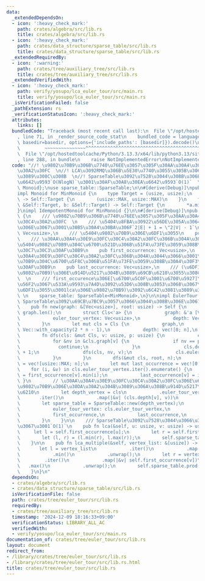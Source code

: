 ```yaml
---
data:
  _extendedDependsOn:
  - icon: ':heavy_check_mark:'
    path: crates/algebra/src/lib.rs
    title: crates/algebra/src/lib.rs
  - icon: ':heavy_check_mark:'
    path: crates/data_structure/sparse_table/src/lib.rs
    title: crates/data_structure/sparse_table/src/lib.rs
  _extendedRequiredBy:
  - icon: ':warning:'
    path: crates/tree/auxiliary_tree/src/lib.rs
    title: crates/tree/auxiliary_tree/src/lib.rs
  _extendedVerifiedWith:
  - icon: ':heavy_check_mark:'
    path: verify/yosupo/lca_euler_tour/src/main.rs
    title: verify/yosupo/lca_euler_tour/src/main.rs
  _isVerificationFailed: false
  _pathExtension: rs
  _verificationStatusIcon: ':heavy_check_mark:'
  attributes:
    links: []
  bundledCode: "Traceback (most recent call last):\n  File \"/opt/hostedtoolcache/Python/3.13.3/x64/lib/python3.13/site-packages/onlinejudge_verify/documentation/build.py\"\
    , line 71, in _render_source_code_stat\n    bundled_code = language.bundle(stat.path,\
    \ basedir=basedir, options={'include_paths': [basedir]}).decode()\n          \
    \         ~~~~~~~~~~~~~~~^^^^^^^^^^^^^^^^^^^^^^^^^^^^^^^^^^^^^^^^^^^^^^^^^^^^^^^^^^^^^^^^^^\n\
    \  File \"/opt/hostedtoolcache/Python/3.13.3/x64/lib/python3.13/site-packages/onlinejudge_verify/languages/rust.py\"\
    , line 288, in bundle\n    raise NotImplementedError\nNotImplementedError\n"
  code: "//! \u9802\u70B9\u306B\u7740\u76EE\u3057\u305F\u30AA\u30A4\u30E9\u30FC\u30C4\
    \u30A2\u30FC  \n//! LCA\u3092RMQ\u306B\u5E30\u7740\u3055\u305B\u3066\u6C42\u3081\
    \u3089\u308C\u308B  \n//! SparseTable\u3092\u7528\u3044\u308B\u306E\u3067\u524D\
    \u6642\u9593`O(NlogN)`\u3001\u30AF\u30A8\u30EA\u6642\u9593`O(1)`  \nuse algebra::{IdempotentMonoid,\
    \ Monoid};\nuse sparse_table::SparseTable;\n\n#[derive(Debug)]\npub struct MinMonoid;\n\
    impl Monoid for MinMonoid {\n    type Target = (usize, usize);\n    fn id_element()\
    \ -> Self::Target {\n        (usize::MAX, usize::MAX)\n    }\n    fn binary_operation(a:\
    \ &Self::Target, b: &Self::Target) -> Self::Target {\n        *a.min(b)\n    }\n\
    }\nimpl IdempotentMonoid for MinMonoid {}\n\n#[derive(Debug)]\npub struct EulerTour\
    \ {\n    /// \u9802\u70B9\u306B\u7740\u76EE\u3057\u305F\u30AA\u30A4\u30E9\u30FC\
    \u30C4\u30A2\u30FC  \n    /// \u5404\u8FBA\u30922\u56DE\u305A\u3064\u901A\u308B\
    \u306E\u3067\u3001\u30B5\u30A4\u30BA\u306F`2|E| + 1 = \"2|V| - 1`\n    pub euler_tour_vertex:\
    \ Vec<usize>,\n    /// \u5404\u9802\u70B9\u306E\u6DF1\u3055\n    pub depth: Vec<usize>,\n\
    \    /// \u30AA\u30A4\u30E9\u30FC\u30C4\u30A2\u30FC\u306B\u304A\u3044\u3066\u3001\
    \u5404\u9802\u70B9\u304C\u6700\u521D\u306B\u51FA\u73FE\u3059\u308B\u30A4\u30F3\
    \u30C7\u30C3\u30AF\u30B9\n    pub first_occurrence: Vec<usize>,\n    /// \u30AA\
    \u30A4\u30E9\u30FC\u30C4\u30A2\u30FC\u306B\u304A\u3044\u3066\u3001\u5404\u9802\
    \u70B9\u304C\u6700\u5F8C\u306B\u51FA\u73FE\u3059\u308B\u30A4\u30F3\u30C7\u30C3\
    \u30AF\u30B9\n    pub last_occurrence: Vec<usize>,\n    /// (\u6DF1\u3055\u3001\
    \u9802\u70B9)\u306E\u914D\u5217\u304B\u3089\u69CB\u6210\u3055\u308C\u308BSparseTable\
    \  \n    /// first_occurence\u306E[\u6700\u5C0F\u3001\u6700\u5927]\u306E\u7BC4\
    \u56F2\u3067\u533A\u9593\u7A4D\u3092\u53D6\u308B\u3053\u3068\u3067\u3001(lca\u306E\
    \u6DF1\u3055\u3001lca\u306E\u9802\u70B9)\u3092\u6C42\u3081\u3089\u308C\u308B \
    \ \n    sparse_table: SparseTable<MinMonoid>,\n}\n\nimpl EulerTour {\n    ///\
    \ SparseTable\u3092\u69CB\u7BC9\u3057\u3066\u3044\u308B\u306E\u3067\u3001`O(NlogN)`\n\
    \    pub fn new(graph: &[Vec<usize>], root: usize) -> Self {\n        let n =\
    \ graph.len();\n        struct Cls<'a> {\n            graph: &'a [Vec<usize>],\n\
    \            euler_tour_vertex: Vec<usize>,\n            depth: Vec<usize>,\n\
    \        }\n        let mut cls = Cls {\n            graph,\n            euler_tour_vertex:\
    \ Vec::with_capacity(2 * n - 1),\n            depth: vec![0; n],\n        };\n\
    \        fn dfs(cls: &mut Cls, v: usize, p: usize) {\n            cls.euler_tour_vertex.push(v);\n\
    \            for &nv in &cls.graph[v] {\n                if nv == p {\n      \
    \              continue;\n                }\n                cls.depth[nv] = cls.depth[v]\
    \ + 1;\n                dfs(cls, nv, v);\n                cls.euler_tour_vertex.push(v);\n\
    \            }\n        }\n        dfs(&mut cls, root, n);\n        let mut first_occurrence\
    \ = vec![usize::MAX; n];\n        let mut last_occurrence = vec![0; n];\n    \
    \    for (i, &v) in cls.euler_tour_vertex.iter().enumerate() {\n            first_occurrence[v]\
    \ = first_occurrence[v].min(i);\n            last_occurrence[v] = i;\n       \
    \ }\n        // \u30AA\u30A4\u30E9\u30FC\u30C4\u30A2\u30FC\u306E\u6DF1\u3055\u3068\
    \u9802\u70B9\u306E\u30DA\u30A2\u304B\u3089\u306A\u308B\u914D\u5217\u3092\u4F5C\
    \u6210\n        let depth_vertex = cls\n            .euler_tour_vertex\n     \
    \       .iter()\n            .map(|&v| (cls.depth[v], v))\n            .collect();\n\
    \        let sparse_table = SparseTable::new(depth_vertex);\n        Self {\n\
    \            euler_tour_vertex: cls.euler_tour_vertex,\n            depth: cls.depth,\n\
    \            first_occurrence,\n            last_occurrence,\n            sparse_table,\n\
    \        }\n    }\n\n    /// SparseTable\u3092\u7528\u3044\u3066\u3044\u308B\u306E\
    \u3067\u3001`O(1)`\n    pub fn lca(&self, u: usize, v: usize) -> usize {\n   \
    \     let l = self.first_occurrence[u];\n        let r = self.first_occurrence[v];\n\
    \        let (l, r) = (l.min(r), l.max(r));\n        self.sparse_table.prod(l..=r).1\n\
    \    }\n\n    pub fn lca_multiple(&self, vertex_list: &[usize]) -> usize {\n \
    \       let l = vertex_list\n            .iter()\n            .map(|&v| self.first_occurrence[v])\n\
    \            .min()\n            .unwrap();\n        let r = vertex_list\n   \
    \         .iter()\n            .map(|&v| self.first_occurrence[v])\n         \
    \   .max()\n            .unwrap();\n        self.sparse_table.prod(l..=r).1\n\
    \    }\n}\n"
  dependsOn:
  - crates/algebra/src/lib.rs
  - crates/data_structure/sparse_table/src/lib.rs
  isVerificationFile: false
  path: crates/tree/euler_tour/src/lib.rs
  requiredBy:
  - crates/tree/auxiliary_tree/src/lib.rs
  timestamp: '2024-12-09 18:16:33+09:00'
  verificationStatus: LIBRARY_ALL_AC
  verifiedWith:
  - verify/yosupo/lca_euler_tour/src/main.rs
documentation_of: crates/tree/euler_tour/src/lib.rs
layout: document
redirect_from:
- /library/crates/tree/euler_tour/src/lib.rs
- /library/crates/tree/euler_tour/src/lib.rs.html
title: crates/tree/euler_tour/src/lib.rs
---
```

